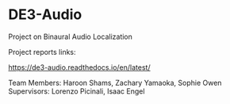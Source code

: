 # DE3-Audio

Project on Binaural Audio Localization

Project reports links:

https://de3-audio.readthedocs.io/en/latest/


Team Members: Haroon Shams, Zachary Yamaoka, Sophie Owen
Supervisors: Lorenzo Picinali, Isaac Engel



